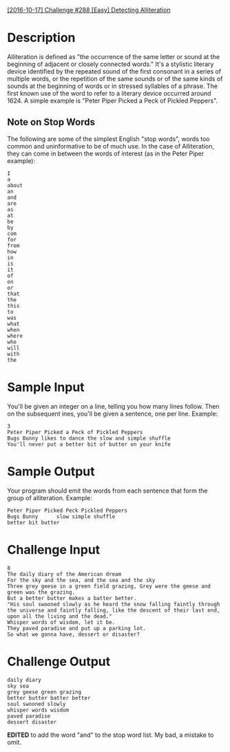 [[2016-10-17] Challenge #288 [Easy] Detecting Alliteration](https://www.reddit.com/r/dailyprogrammer/comments/57zcbm/20161017_challenge_288_easy_detecting_alliteration/)

# Description

Alliteration is defined as "the occurrence of the same letter or sound at the beginning of adjacent or closely connected words." It's a stylistic literary device identified by the repeated sound of the first consonant in a series of multiple words, or the repetition of the same sounds or of the same kinds of sounds at the beginning of words or in stressed syllables of a phrase. The first known use of the word to refer to a literary device occurred around 1624. A simple example is "Peter Piper Picked a Peck of Pickled Peppers".

## Note on Stop Words

The following are some of the simplest English "stop words", words too common and uninformative to be of much use. In the case of Alliteration, they can come in between the words of interest (as in the Peter Piper example):

    I 
    a 
    about 
    an 
    and
    are 
    as 
    at 
    be 
    by 
    com 
    for 
    from
    how
    in 
    is 
    it 
    of 
    on 
    or 
    that
    the 
    this
    to 
    was 
    what 
    when
    where
    who 
    will 
    with
    the

# Sample Input

You'll be given an integer on a line, telling you how many lines follow. Then on the subsequent ines, you'll be given a sentence, one per line. Example:

    3
    Peter Piper Picked a Peck of Pickled Peppers
    Bugs Bunny likes to dance the slow and simple shuffle
    You'll never put a better bit of butter on your knife

# Sample Output

Your program should emit the words from each sentence that form the group of alliteration. Example:

    Peter Piper Picked Peck Pickled Peppers
    Bugs Bunny      slow simple shuffle
    better bit butter

# Challenge Input

    8
    The daily diary of the American dream
    For the sky and the sea, and the sea and the sky
    Three grey geese in a green field grazing, Grey were the geese and green was the grazing.
    But a better butter makes a batter better.
    "His soul swooned slowly as he heard the snow falling faintly through the universe and faintly falling, like the descent of their last end, upon all the living and the dead."
    Whisper words of wisdom, let it be.
    They paved paradise and put up a parking lot.
    So what we gonna have, dessert or disaster?

# Challenge Output

    daily diary
    sky sea
    grey geese green grazing
    better butter batter better
    soul swooned slowly
    whisper words wisdom
    paved paradise
    dessert disaster

**EDITED** to add the word "and" to the stop word list. My bad, a mistake to omit.
